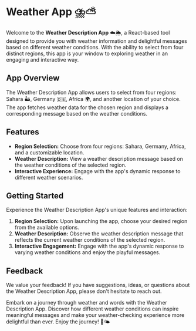 # Weather App ⛈️⛅️
Welcome to the **Weather Description App** ☁️🌦️, a React-based tool designed to provide you with weather information and delightful messages based on different weather conditions. With the ability to select from four distinct regions, this app is your window to exploring weather in an engaging and interactive way.


## App Overview

The Weather Description App allows users to select from four regions: Sahara 🏜️, Germany 🇩🇪, Africa 🌍, and another location of your choice. The app fetches weather data for the chosen region and displays a corresponding message based on the weather conditions.

## Features

- **Region Selection:** Choose from four regions: Sahara, Germany, Africa, and a customizable location.
- **Weather Description:** View a weather description message based on the weather conditions of the selected region.
- **Interactive Experience:** Engage with the app's dynamic response to different weather scenarios.

## Getting Started

Experience the Weather Description App's unique features and interaction:

1. **Region Selection:** Upon launching the app, choose your desired region from the available options.
2. **Weather Description:** Observe the weather description message that reflects the current weather conditions of the selected region.
3. **Interactive Engagement:** Engage with the app's dynamic response to varying weather conditions and enjoy the playful messages.



## Feedback

We value your feedback! If you have suggestions, ideas, or questions about the Weather Description App, please don't hesitate to reach out.

Embark on a journey through weather and words with the Weather Description App. Discover how different weather conditions can inspire meaningful messages and make your weather-checking experience more delightful than ever. Enjoy the journey! 🌈🌤️

